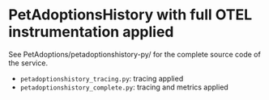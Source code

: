 # PetAdoptionsHistory with full OTEL instrumentation applied

See PetAdoptions/petadoptionshistory-py/ for the complete source code of the service.

* `petadoptionshistory_tracing.py`: tracing applied
* `petadoptionshistory_complete.py`: tracing and metrics applied